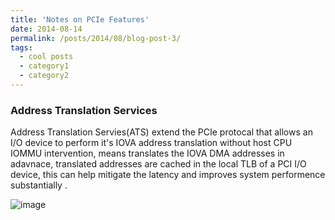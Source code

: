 ```yaml
---
title: 'Notes on PCIe Features'
date: 2014-08-14
permalink: /posts/2014/08/blog-post-3/
tags:
  - cool posts
  - category1
  - category2
---
```



###  Address Translation Services
Address Translation Servies(ATS) extend the PCIe protocal that allows an I/O device to perform it's IOVA address translation without host CPU IOMMU intervention, means translates the IOVA DMA addresses in adavnace, translated addresses are cached in the local TLB of a PCI I/O device, this can help mitigate the latency and improves system performence substantially .

![image](https://github.com/user-attachments/assets/ed98d5ce-77d9-47d5-831e-4964b7c29530)

